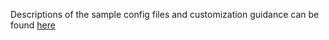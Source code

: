 Descriptions of the sample config files and customization guidance can be found [here](../../docs/installation/customization-index.md)
